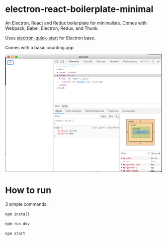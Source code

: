 # electron-react-boilerplate-minimal

An Electron, React and Redux boilerplate for minimalists. Comes with Webpack, Babel, Electron, Redux, and Thunk.

Uses [electron-quick-start](https://github.com/electron/electron-quick-start) for Electron base. 

Comes with a basic counting app

![](image.png)

# How to run

3 simple commands.

`npm install`

`npm run dev`

`npm start`

